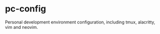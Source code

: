 # pc-config
Personal development environment configuration, including tmux, alacritty, vim and neovim.
